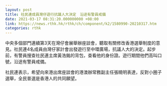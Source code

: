 ```yaml
---
layout: post
title: 社民連成員灣仔遊行抗議人大決定　沿途有警員戒備
date: 2021-03-17 08:31:20.000000000 +08:00
link: https://news.rthk.hk/rthk/ch/component/k2/1580990-20210317.htm
categories: rthk
---
```


中央多個部門連續第3天在灣仔會展舉辦座談會，聽取有關修改香港選舉制度的意見。社民連4名成員由灣仔家計會出發遊行至中環廣場，抗議人大的決定。起步前，有警員搜查社民連主席黃浩銘的背包，查看他的身份證。遊行期間他們高叫口號，沿途有警員戒備。

社民連表示，希望向來港出席座談會的港澳辦常務副主任張曉明表達，反對小圈子選舉，全民普選是香港人的共同願望。
